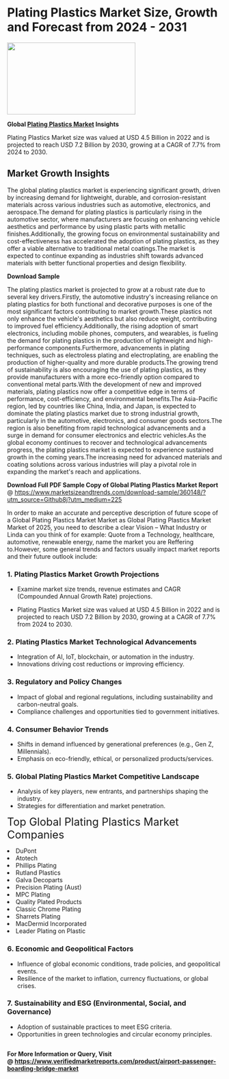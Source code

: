 <H1>Plating Plastics Market Size, Growth and Forecast from 2024 - 2031</H1><img class="aligncenter size-medium wp-image-584254" src="https://thirdeyenews.in/wp-content/uploads/2024/09/Global-Market-Research-300x168.jpeg" alt="" width="300" height="168" /><p><strong>Global&nbsp;<a href="https://www.marketsizeandtrends.com/download-sample/360148/?utm_source=Github8j?utm_medium=225">Plating Plastics Market</a> Insights</strong></p><p>Plating Plastics Market size was valued at USD 4.5 Billion in 2022 and is projected to reach USD 7.2 Billion by 2030, growing at a CAGR of 7.7% from 2024 to 2030.</p><p><h2>Market Growth Insights</h2> <p>The global plating plastics market is experiencing significant growth, driven by increasing demand for lightweight, durable, and corrosion-resistant materials across various industries such as automotive, electronics, and aerospace.The demand for plating plastics is particularly rising in the automotive sector, where manufacturers are focusing on enhancing vehicle aesthetics and performance by using plastic parts with metallic finishes.Additionally, the growing focus on environmental sustainability and cost-effectiveness has accelerated the adoption of plating plastics, as they offer a viable alternative to traditional metal coatings.The market is expected to continue expanding as industries shift towards advanced materials with better functional properties and design flexibility.</p> <p><strong>Download Sample</strong></p> <p>The plating plastics market is projected to grow at a robust rate due to several key drivers.Firstly, the automotive industry's increasing reliance on plating plastics for both functional and decorative purposes is one of the most significant factors contributing to market growth.These plastics not only enhance the vehicle's aesthetics but also reduce weight, contributing to improved fuel efficiency.Additionally, the rising adoption of smart electronics, including mobile phones, computers, and wearables, is fueling the demand for plating plastics in the production of lightweight and high-performance components.Furthermore, advancements in plating techniques, such as electroless plating and electroplating, are enabling the production of higher-quality and more durable products.The growing trend of sustainability is also encouraging the use of plating plastics, as they provide manufacturers with a more eco-friendly option compared to conventional metal parts.With the development of new and improved materials, plating plastics now offer a competitive edge in terms of performance, cost-efficiency, and environmental benefits.The Asia-Pacific region, led by countries like China, India, and Japan, is expected to dominate the plating plastics market due to strong industrial growth, particularly in the automotive, electronics, and consumer goods sectors.The region is also benefiting from rapid technological advancements and a surge in demand for consumer electronics and electric vehicles.As the global economy continues to recover and technological advancements progress, the plating plastics market is expected to experience sustained growth in the coming years.The increasing need for advanced materials and coating solutions across various industries will play a pivotal role in expanding the market's reach and applications.<p><span class=""><strong>Download Full PDF Sample Copy of Global Plating Plastics Market Report</strong> @ <a href="https://www.marketsizeandtrends.com/download-sample/360148/?utm_source=Github8j?utm_medium=225" target="_blank">https://www.marketsizeandtrends.com/download-sample/360148/?utm_source=Github8j?utm_medium=225</a></span></p><p>In order to make an accurate and perceptive description of future scope of a Global&nbsp;Plating Plastics Market Market as Global&nbsp;Plating Plastics Market Market of 2025, you need to describe a clear Vision &ndash; What Industry or Linda can you think of for example: Quote from a Technology, healthcare, automotive, renewable energy, name the market you are Reffering to.However, some general trends and factors usually impact market reports and their future outlook include:</p><h3>1.&nbsp;<strong>Plating Plastics Market Growth Projections</strong></h3><ul><li>Examine market size trends, revenue estimates and CAGR (Compounded Annual Growth Rate) projections.</li><li><p>Plating Plastics Market size was valued at USD 4.5 Billion in 2022 and is projected to reach USD 7.2 Billion by 2030, growing at a CAGR of 7.7% from 2024 to 2030.</p></li></ul><h3>2.&nbsp;<strong>Plating Plastics Market Technological Advancements</strong></h3><ul><li>Integration of AI, IoT, blockchain, or automation in the industry.</li><li>Innovations driving cost reductions or improving efficiency.</li></ul><h3>3.&nbsp;<strong>Regulatory and Policy Changes</strong></h3><ul><li>Impact of global and regional regulations, including sustainability and carbon-neutral goals.</li><li>Compliance challenges and opportunities tied to government initiatives.</li></ul><h3>4.&nbsp;<strong>Consumer Behavior Trends</strong></h3><ul><li>Shifts in demand influenced by generational preferences (e.g., Gen Z, Millennials).</li><li>Emphasis on eco-friendly, ethical, or personalized products/services.</li></ul><h3>5.&nbsp;<strong>Global Plating Plastics Market Competitive Landscape</strong></h3><ul><li>Analysis of key players, new entrants, and partnerships shaping the industry.</li><li>Strategies for differentiation and market penetration.</li></ul><p data-pm-slice="1 1 []"><span style="color: inherit; font-family: inherit; font-size: 25px;">Top Global Plating Plastics Market Companies</span></p><div class="" data-test-id=""><p><li>DuPont</li><li> Atotech</li><li> Phillips Plating</li><li> Rutland Plastics</li><li> Galva Decoparts</li><li> Precision Plating (Aust)</li><li> MPC Plating</li><li> Quality Plated Products</li><li> Classic Chrome Plating</li><li> Sharrets Plating</li><li> MacDermid Incorporated</li><li> Leader Plating on Plastic</li></p></div><h3>6.&nbsp;<strong>Economic and Geopolitical Factors</strong></h3><ul><li>Influence of global economic conditions, trade policies, and geopolitical events.</li><li>Resilience of the market to inflation, currency fluctuations, or global crises.</li></ul><h3>7.&nbsp;<strong>Sustainability and ESG (Environmental, Social, and Governance)</strong></h3><ul><li>Adoption of sustainable practices to meet ESG criteria.</li><li>Opportunities in green technologies and circular economy principles.</li></ul><h2><strong style="font-size: 14px;">For More Information or Query, Visit @&nbsp;</strong><a style="background-color: #ffffff; font-size: 14px;" href="https://www.marketsizeandtrends.com/report/plating-plastics-market/" target="_blank">https://www.verifiedmarketreports.com/product/airport-passenger-boarding-bridge-market</a></h2>